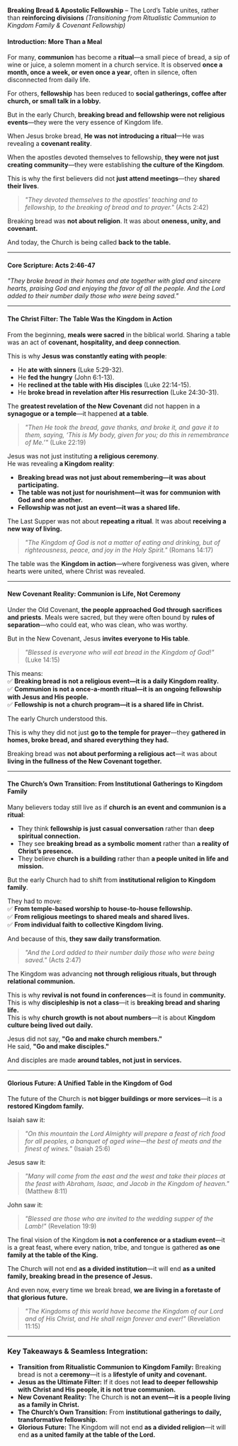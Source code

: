 **Breaking Bread & Apostolic Fellowship** – The Lord’s Table unites, rather than **reinforcing divisions**
_(Transitioning from Ritualistic Communion to Kingdom Family & Covenant Fellowship)_

#### **Introduction: More Than a Meal**

For many, **communion** has become a **ritual**—a small piece of bread, a sip of wine or juice, a solemn moment in a church service. It is observed **once a month, once a week, or even once a year**, often in silence, often disconnected from daily life.

For others, **fellowship** has been reduced to **social gatherings, coffee after church, or small talk in a lobby.**

But in the early Church, **breaking bread and fellowship were not religious events**—they were the very essence of Kingdom life.

When Jesus broke bread, **He was not introducing a ritual**—He was revealing a **covenant reality**.

When the apostles devoted themselves to fellowship, **they were not just creating community**—they were establishing **the culture of the Kingdom**.

This is why the first believers did not **just attend meetings**—they **shared their lives**.

> _"They devoted themselves to the apostles’ teaching and to fellowship, to the breaking of bread and to prayer."_ (Acts 2:42)

Breaking bread was **not about religion**. It was about **oneness, unity, and covenant.**

And today, the Church is being called **back to the table.**

---

#### **Core Scripture: Acts 2:46-47**

_"They broke bread in their homes and ate together with glad and sincere hearts, praising God and enjoying the favor of all the people. And the Lord added to their number daily those who were being saved."_

---

#### **The Christ Filter: The Table Was the Kingdom in Action**

From the beginning, **meals were sacred** in the biblical world. Sharing a table was an act of **covenant, hospitality, and deep connection**.

This is why **Jesus was constantly eating with people**:

- He **ate with sinners** (Luke 5:29-32).
- He **fed the hungry** (John 6:1-13).
- He **reclined at the table with His disciples** (Luke 22:14-15).
- He **broke bread in revelation after His resurrection** (Luke 24:30-31).

The **greatest revelation of the New Covenant** did not happen in a **synagogue or a temple**—it happened **at a table**.

> _"Then He took the bread, gave thanks, and broke it, and gave it to them, saying, ‘This is My body, given for you; do this in remembrance of Me.’"_ (Luke 22:19)

Jesus was not just instituting **a religious ceremony**.  
He was revealing **a Kingdom reality**:

- **Breaking bread was not just about remembering—it was about participating.**
- **The table was not just for nourishment—it was for communion with God and one another.**
- **Fellowship was not just an event—it was a shared life.**

The Last Supper was not about **repeating a ritual**. It was about **receiving a new way of living.**

> _"The Kingdom of God is not a matter of eating and drinking, but of righteousness, peace, and joy in the Holy Spirit."_ (Romans 14:17)

The table was the **Kingdom in action**—where forgiveness was given, where hearts were united, where Christ was revealed.

---

#### **New Covenant Reality: Communion is Life, Not Ceremony**

Under the Old Covenant, **the people approached God through sacrifices and priests**. Meals were sacred, but they were often bound by **rules of separation**—who could eat, who was clean, who was worthy.

But in the New Covenant, Jesus **invites everyone to His table**.

> _"Blessed is everyone who will eat bread in the Kingdom of God!"_ (Luke 14:15)

This means:  
✅ **Breaking bread is not a religious event—it is a daily Kingdom reality.**  
✅ **Communion is not a once-a-month ritual—it is an ongoing fellowship with Jesus and His people.**  
✅ **Fellowship is not a church program—it is a shared life in Christ.**

The early Church understood this.

This is why they did not just **go to the temple for prayer**—they **gathered in homes, broke bread, and shared everything they had.**

Breaking bread was **not about performing a religious act**—it was about **living in the fullness of the New Covenant together.**

---

#### **The Church’s Own Transition: From Institutional Gatherings to Kingdom Family**

Many believers today still live as if **church is an event and communion is a ritual**:

- They think **fellowship is just casual conversation** rather than **deep spiritual connection.**
- They see **breaking bread as a symbolic moment** rather than **a reality of Christ’s presence.**
- They believe **church is a building** rather than **a people united in life and mission.**

But the early Church had to shift from **institutional religion to Kingdom family**.

They had to move:  
✅ **From temple-based worship to house-to-house fellowship.**  
✅ **From religious meetings to shared meals and shared lives.**  
✅ **From individual faith to collective Kingdom living.**

And because of this, **they saw daily transformation**.

> _"And the Lord added to their number daily those who were being saved."_ (Acts 2:47)

The Kingdom was advancing **not through religious rituals, but through relational communion.**

This is why **revival is not found in conferences**—it is found in **community.**  
This is why **discipleship is not a class**—it is **breaking bread and sharing life.**  
This is why **church growth is not about numbers**—it is about **Kingdom culture being lived out daily.**

Jesus did not say, **"Go and make church members."**  
He said, **"Go and make disciples."**

And disciples are made **around tables, not just in services.**

---

#### **Glorious Future: A Unified Table in the Kingdom of God**

The future of the Church is **not bigger buildings or more services**—it is a **restored Kingdom family.**

Isaiah saw it:

> _"On this mountain the Lord Almighty will prepare a feast of rich food for all peoples, a banquet of aged wine—the best of meats and the finest of wines."_ (Isaiah 25:6)

Jesus saw it:

> _"Many will come from the east and the west and take their places at the feast with Abraham, Isaac, and Jacob in the Kingdom of heaven."_ (Matthew 8:11)

John saw it:

> _"Blessed are those who are invited to the wedding supper of the Lamb!"_ (Revelation 19:9)

The final vision of the Kingdom **is not a conference or a stadium event**—it is a great feast, where every nation, tribe, and tongue is gathered **as one family at the table of the King.**

The Church will not end **as a divided institution**—it will end **as a united family, breaking bread in the presence of Jesus.**

And even now, every time we break bread, **we are living in a foretaste of that glorious future.**

> _"The Kingdoms of this world have become the Kingdom of our Lord and of His Christ, and He shall reign forever and ever!"_ (Revelation 11:15)

---

### **Key Takeaways & Seamless Integration:**

- **Transition from Ritualistic Communion to Kingdom Family:** Breaking bread is not a **ceremony**—it is a **lifestyle of unity and covenant.**
- **Jesus as the Ultimate Filter:** If it does not **lead to deeper fellowship with Christ and His people, it is not true communion.**
- **New Covenant Reality:** The Church is **not an event—it is a people living as a family in Christ.**
- **The Church’s Own Transition:** From **institutional gatherings to daily, transformative fellowship.**
- **Glorious Future:** The Kingdom will not end **as a divided religion**—it will end **as a united family at the table of the Lord.**